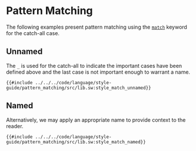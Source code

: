 # Pattern Matching

The following examples present pattern matching using the [`match`](../../language/control-flow/match/index.md) keyword for the catch-all case.

## Unnamed

The `_` is used for the catch-all to indicate the important cases have been defined above and the last case is not important enough to warrant a name.

```sway
{{#include ../../../code/language/style-guide/pattern_matching/src/lib.sw:style_match_unnamed}}
```

## Named

Alternatively, we may apply an appropriate name to provide context to the reader.

```sway
{{#include ../../../code/language/style-guide/pattern_matching/src/lib.sw:style_match_named}}
```
